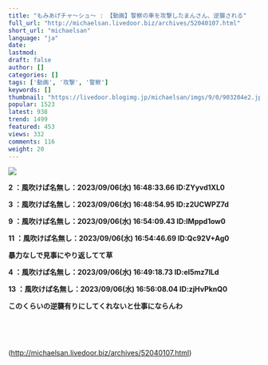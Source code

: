 ```yaml
---
title: "もみあげチャ〜シュ〜 : 【動画】警察の車を攻撃したまんさん、逆襲される"
full_url: "http://michaelsan.livedoor.biz/archives/52040107.html"
short_url: "michaelsan"
language: "ja"
date: 
lastmod: 
draft: false
author: []
categories: []
tags: ['動画', '攻撃', '警察']
keywords: []
thumbnail: "https://livedoor.blogimg.jp/michaelsan/imgs/9/0/903204e2.jpg"
popular: 1523
latest: 938
trend: 1499
featured: 453
views: 332
comments: 116
weight: 20
---
```


![](https://livedoor.blogimg.jp/michaelsan/imgs/9/0/903204e2.jpg)

<b><p>2 ：風吹けば名無し：2023/09/06(水) 16:48:33.66 ID:ZYyvd1XL0</p><p>3 ：風吹けば名無し：2023/09/06(水) 16:48:54.95 ID:z2UCWPZ7d</p><p>9 ：風吹けば名無し：2023/09/06(水) 16:54:09.43 ID:lMppd1ow0</p><p>11 ：風吹けば名無し：2023/09/06(水) 16:54:46.69 ID:Qc92V+Ag0</p><p>暴力なしで見事にやり返してて草</p><p>4 ：風吹けば名無し：2023/09/06(水) 16:49:18.73 ID:el5mz7ILd</p><p>13 ：風吹けば名無し：2023/09/06(水) 16:56:08.04 ID:zjHvPknQ0</p><p><p>このくらいの逆襲有りにしてくれないと仕事にならんわ </p><br></p><br></b>

(http://michaelsan.livedoor.biz/archives/52040107.html)
